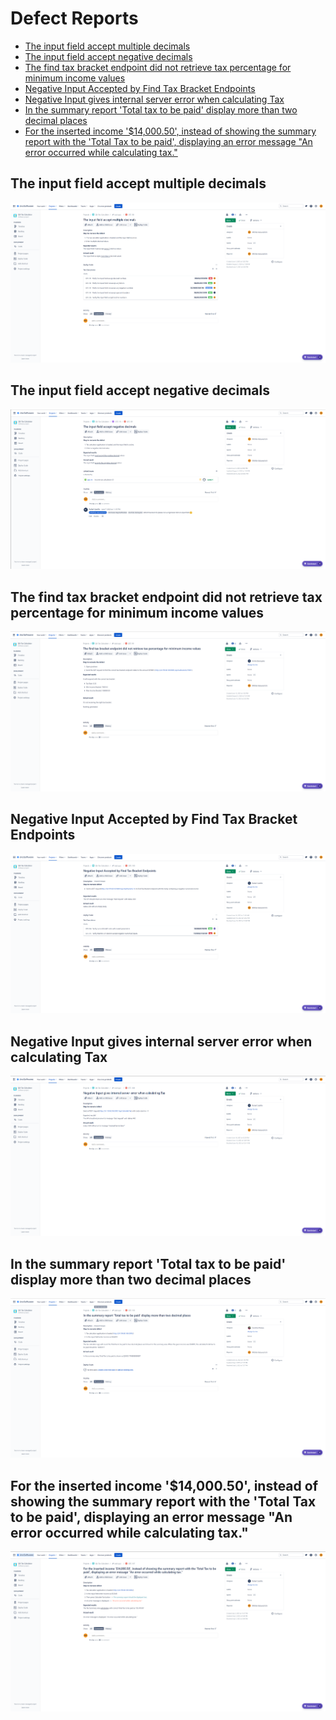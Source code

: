 # Defect Reports
- [The input field accept multiple decimals]()
- [The input field accept negative decimals]()
- [The find tax bracket endpoint did not retrieve tax percentage for minimum income values]()
- [Negative Input Accepted by Find Tax Bracket Endpoints]()
- [Negative Input gives internal server error when calculating Tax]()
- [In the summary report 'Total tax to be paid' display more than two decimal places]()
- [For the  inserted income '$14,000.50', instead of showing the summary report with the 'Total Tax to be paid', displaying an error message "An error occurred while calculating tax."]()

## The input field accept multiple decimals
![Defect report](/Assets/Defect%20reports/The%20input%20field%20accept%20multiple%20decimals.png)
## The input field accept negative decimals
![Defect report](/Assets/Defect%20reports/The%20input%20field%20accept%20negative%20decimals.png)
## The find tax bracket endpoint did not retrieve tax percentage for minimum income values
![Defect report](/Assets/Defect%20reports/The%20find%20tax%20bracket%20endpoint%20did%20not%20retrieve%20tax%20percentage%20for%20minimum%20income%20values.png)
## Negative Input Accepted by Find Tax Bracket Endpoints
![Defect report](/Assets/Defect%20reports/Negative%20Input%20Accepted%20by%20Find%20Tax%20Bracket%20Endpoints.png)
## Negative Input gives internal server error when calculating Tax
![Defect report](/Assets/Defect%20reports/Negative%20Input%20gives%20internal%20server%20error%20when%20calculating%20Tax.png)
## In the summary report 'Total tax to be paid' display more than two decimal places
![Defect report](/Assets/Defect%20reports/In%20the%20summary%20report%20'Total%20tax%20to%20be%20paid'%20display%20more%20than%20two%20decimal%20places%20.png)
## For the  inserted income '$14,000.50', instead of showing the summary report with the 'Total Tax to be paid', displaying an error message "An error occurred while calculating tax."
![Defect report](/Assets/Defect%20reports/For%20the%20%20inserted%20income%20$14,000.50,%20instead%20of%20showing%20the%20summary%20report%20with%20the%20Total%20Tax%20to%20be%20paid%20displaying%20an%20error%20message%20An%20error%20occurred%20while%20calculating%20tax.png)